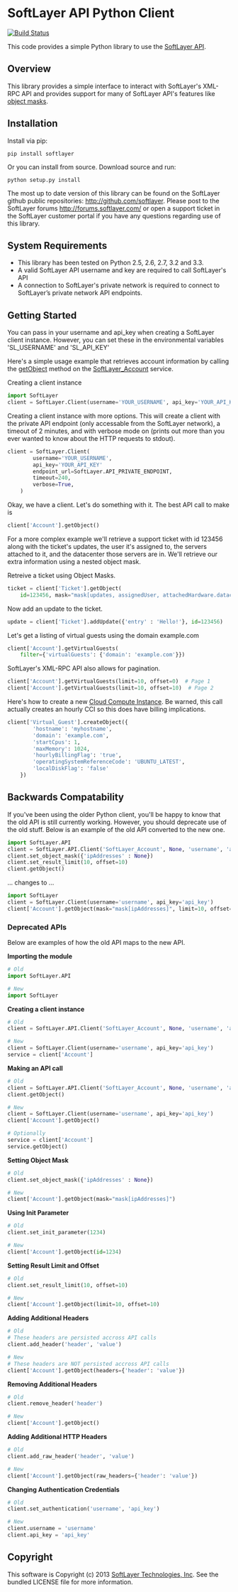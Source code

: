 SoftLayer API Python Client
===========================
[![Build Status](https://travis-ci.org/sudorandom/softlayer-api-python-client.png)](https://travis-ci.org/softlayer/softlayer-api-python-client)

This code provides a simple Python library to use the [SoftLayer API](http://sldn.softlayer.com/reference/softlayerapi).

Overview
--------

This library provides a simple interface to interact with SoftLayer's XML-RPC API and provides support for many of SoftLayer API's features like [object masks](http://sldn.softlayer.com/article/Using-Object-Masks-SoftLayer-API).

Installation
------------
Install via pip:
```
pip install softlayer
```

Or you can install from source. Download source and run:

```
python setup.py install
```


The most up to date version of this library can be found on the SoftLayer github public repositories: http://github.com/softlayer. Please post to the SoftLayer forums http://forums.softlayer.com/ or open a support ticket in the SoftLayer customer portal if you have any questions regarding use of this library.

System Requirements
-------------------

* This library has been tested on Python 2.5, 2.6, 2.7, 3.2 and 3.3.
* A valid SoftLayer API username and key are required to call SoftLayer's API
* A connection to SoftLayer's private network is required to connect to SoftLayer’s private network API endpoints.

## Getting Started
You can pass in your username and api_key when creating a SoftLayer client instance. However, you can set these in the environmental variables 'SL_USERNAME' and 'SL_API_KEY'

Here's a simple usage example that retrieves account information by calling the [getObject](http://sldn.softlayer.com/wiki/index.php/SoftLayer_Account::getObject) method on the [SoftLayer_Account](http://sldn.softlayer.com/wiki/index.php/SoftLayer_Account) service.

Creating a client instance
```python
import SoftLayer
client = SoftLayer.Client(username='YOUR_USERNAME', api_key='YOUR_API_KEY')
```

Creating a client instance with more options. This will create a client with the private API endpoint (only accessable from the SoftLayer network), a timeout of 2 minutes, and with verbose mode on (prints out more than you ever wanted to know about the HTTP requests to stdout).
```python
client = SoftLayer.Client(
        username='YOUR_USERNAME',
        api_key='YOUR_API_KEY'
        endpoint_url=SoftLayer.API_PRIVATE_ENDPOINT,
        timeout=240,
        verbose=True,
    )
```

Okay, we have a client. Let's do something with it. The best API call to make is 
```python
client['Account'].getObject()
```

For a more complex example we'll retrieve a support ticket with id 123456 along with the ticket's updates, the user it's assigned to, the servers attached to it, and the datacenter those servers are in. We'll retrieve our extra information using a nested object mask.

Retreive a ticket using Object Masks.
```python
ticket = client['Ticket'].getObject(
    id=123456, mask="mask[updates, assignedUser, attachedHardware.datacenter]")
```

Now add an update to the ticket.
```python
update = client['Ticket'].addUpdate({'entry' : 'Hello!'}, id=123456)
```

Let's get a listing of virtual guests using the domain example.com
```python
client['Account'].getVirtualGuests(
    filter={'virtualGuests': {'domain': 'example.com'}})
```

SoftLayer's XML-RPC API also allows for pagination.
```python
client['Account'].getVirtualGuests(limit=10, offset=0)  # Page 1
client['Account'].getVirtualGuests(limit=10, offset=10)  # Page 2
```

Here's how to create a new [Cloud Compute Instance](http://sldn.softlayer.com/blog/phil/Simplified-CCI-Creation). Be warned, this call actually creates an hourly CCI so this does have billing implications.
```python
client['Virtual_Guest'].createObject({
        'hostname': 'myhostname',
        'domain': 'example.com',
        'startCpus': 1,
        'maxMemory': 1024,
        'hourlyBillingFlag': 'true',
        'operatingSystemReferenceCode': 'UBUNTU_LATEST',
        'localDiskFlag': 'false'
    })
```

Backwards Compatability
-----------------------
If you've been using the older Python client, you'll be happy to know that the old API is still currently working. However, you should deprecate use of the old stuff. Below is an example of the old API converted to the new one.
```python
import SoftLayer.API
client = SoftLayer.API.Client('SoftLayer_Account', None, 'username', 'api_key')
client.set_object_mask({'ipAddresses' : None})
client.set_result_limit(10, offset=10)
client.getObject()
```
... changes to ...
```python
import SoftLayer
client = SoftLayer.Client(username='username', api_key='api_key')
client['Account'].getObject(mask="mask[ipAddresses]", limit=10, offset=0)
```

### Deprecated APIs
Below are examples of how the old API maps to the new API.

**Importing the module**
```python
# Old
import SoftLayer.API

# New
import SoftLayer
```

**Creating a client instance**
```python
# Old
client = SoftLayer.API.Client('SoftLayer_Account', None, 'username', 'api_key')

# New
client = SoftLayer.Client(username='username', api_key='api_key')
service = client['Account']
```

**Making an API call**
```python
# Old
client = SoftLayer.API.Client('SoftLayer_Account', None, 'username', 'api_key')
client.getObject()

# New
client = SoftLayer.Client(username='username', api_key='api_key')
client['Account'].getObject()

# Optionally
service = client['Account']
service.getObject()
```

**Setting Object Mask**
```python
# Old
client.set_object_mask({'ipAddresses' : None})

# New
client['Account'].getObject(mask="mask[ipAddresses]")
```

**Using Init Parameter**
```python
# Old
client.set_init_parameter(1234)

# New
client['Account'].getObject(id=1234)
```

**Setting Result Limit and Offset**
```python
# Old
client.set_result_limit(10, offset=10)

# New
client['Account'].getObject(limit=10, offset=10)
```

**Adding Additional Headers**
```python
# Old
# These headers are persisted accross API calls
client.add_header('header', 'value')

# New
# These headers are NOT persisted accross API calls
client['Account'].getObject(headers={'header': 'value'})
```

**Removing Additional Headers**
```python
# Old
client.remove_header('header')

# New
client['Account'].getObject()
```

**Adding Additional HTTP Headers**
```python
# Old
client.add_raw_header('header', 'value')

# New
client['Account'].getObject(raw_headers={'header': 'value'})
```

**Changing Authentication Credentials**
```python
# Old
client.set_authentication('username', 'api_key')

# New
client.username = 'username'
client.api_key = 'api_key'
```


Copyright
---------
This software is Copyright (c) 2013 [SoftLayer Technologies, Inc](http://www.softlayer.com/). See the bundled LICENSE file for more information.
